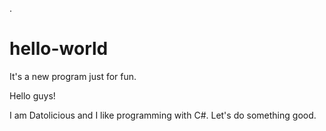 .
# hello-world
It's a new program just for fun.

Hello guys!

I am Datolicious and I like programming with C#.
Let's do something good.
